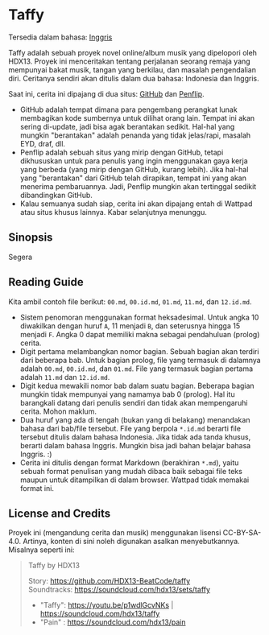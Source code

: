 # Taffy

Tersedia dalam bahasa: [Inggris](readme.md)

Taffy adalah sebuah proyek novel online/album musik yang dipelopori oleh 
HDX13. Proyek ini menceritakan tentang perjalanan seorang remaja yang mempunyai
bakat musik, tangan yang berkilau, dan masalah pengendalian diri. Ceritanya 
sendiri akan ditulis dalam dua bahasa: Indonesia dan Inggris.

Saat ini, cerita ini dipajang di dua situs: [GitHub] dan [Penflip].

[GitHub]: https://github.com/hdx13-beatcode/taffy
[Penflip]: https://penflip.com/hdx13_beatcode/taffy

* GitHub adalah tempat dimana para pengembang perangkat lunak membagikan kode 
  sumbernya untuk dilihat orang lain. Tempat ini akan sering di-update, jadi
  bisa agak berantakan sedikit. Hal-hal yang mungkin "berantakan" adalah penanda
  yang tidak jelas/rapi, masalah EYD, draf, dll.
* Penflip adalah sebuah situs yang mirip dengan GitHub, tetapi dikhususkan untuk
  para penulis yang ingin menggunakan gaya kerja yang berbeda (yang mirip dengan
  GitHub, kurang lebih). Jika hal-hal yang "berantakan" dari GitHub telah 
  dirapikan, tempat ini yang akan menerima pembaruannya. Jadi, Penflip mungkin
  akan tertinggal sedikit dibandingkan GitHub.
* Kalau semuanya sudah siap, cerita ini akan dipajang entah di Wattpad atau
  situs khusus lainnya. Kabar selanjutnya menunggu.

## Sinopsis

Segera

## Reading Guide

Kita ambil contoh file berikut: 
`00.md`, `00.id.md`, `01.md`, `11.md`, dan `12.id.md`.

* Sistem penomoran menggunakan format heksadesimal. Untuk angka 10 diwakilkan
  dengan huruf `A`, 11 menjadi `B`, dan seterusnya hingga 15 menjadi `F`. Angka
  0 dapat memiliki makna sebagai pendahuluan (prolog) cerita.
* Digit pertama melambangkan nomor bagian. Sebuah bagian akan terdiri dari 
  beberapa bab. Untuk bagian prolog, file yang termasuk di dalamnya adalah
  `00.md`, `00.id.md`, dan `01.md`. File yang termasuk bagian pertama adalah
  `11.md` dan `12.id.md`.
* Digit kedua mewakili nomor bab dalam suatu bagian. Beberapa bagian mungkin
  tidak mempunyai yang namamya bab 0 (prolog). Hal itu barangkali datang dari
  penulis sendiri dan tidak akan mempengaruhi cerita. Mohon maklum.
* Dua huruf yang ada di tengah (bukan yang di belakang) menandakan bahasa dari
  bab/file tersebut. File yang berpola `*.id.md` berarti file tersebut ditulis
  dalam bahasa Indonesia. Jika tidak ada tanda khusus, berarti dalam bahasa
  Inggris. Mungkin bisa jadi bahan belajar bahasa Inggris. :)
* Cerita ini ditulis dengan format Markdown (berakhiran `*.md`), yaitu sebuah
  format penulisan yang mudah dibaca baik sebagai file teks maupun untuk
  ditampilkan di dalam browser. Wattpad tidak memakai format ini.

## License and Credits

Proyek ini (mengandung cerita dan musik) menggunakan lisensi CC-BY-SA-4.0. 
Artinya, konten di sini noleh digunakan asalkan menyebutkannya. 
Misalnya seperti ini:

> Taffy by HDX13
>
> Story: https://github.com/HDX13-BeatCode/taffy <br/> 
> Soundtracks: https://soundcloud.com/hdx13/sets/taffy <br/>
> * "Taffy": https://youtu.be/p1wdlGcvNKs | https://soundcloud.com/hdx13/taffy <br/> 
> * "Pain" : https://soundcloud.com/hdx13/pain <br/>
